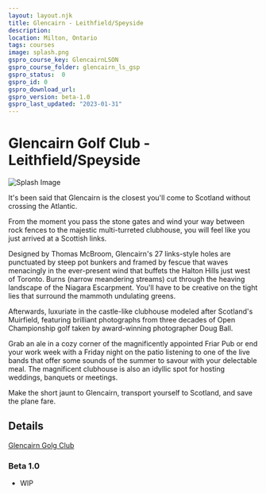 ```yaml
---
layout: layout.njk
title: Glencairn - Leithfield/Speyside
description: 
location: Milton, Ontario
tags: courses
image: splash.png
gspro_course_key: GlencairnLSON
gspro_course_folder: glencairn_ls_gsp
gspro_status:  0
gspro_id: 0
gspro_download_url: 
gspro_version: beta-1.0
gspro_last_updated: "2023-01-31"
---
```


# Glencairn Golf Club - Leithfield/Speyside

![Splash Image](./splash.png)

It's been said that Glencairn is the closest you'll come to Scotland without crossing the Atlantic. 

From the moment you pass the stone gates and wind your way between rock fences to the majestic multi-turreted clubhouse, you will feel like you just arrived at a Scottish links. 

Designed by Thomas McBroom, Glencairn's 27 links-style holes are punctuated by steep pot bunkers and framed by fescue that waves menacingly in the ever-present wind that buffets the Halton Hills just west of Toronto. Burns (narrow meandering streams) cut through the heaving landscape of the Niagara Escarpment. You'll have to be creative on the tight lies that surround the mammoth undulating greens. 

Afterwards, luxuriate in the castle-like clubhouse modeled after Scotland's Muirfield, featuring brilliant photographs from three decades of Open Championship golf taken by award-winning photographer Doug Ball. 

Grab an ale in a cozy corner of the magnificently appointed Friar Pub or end your work week with a Friday night on the patio listening to one of the live bands that offer some sounds of the summer to savour with your delectable meal. The magnificent clubhouse is also an idyllic spot for hosting weddings, banquets or meetings. 

Make the short jaunt to Glencairn, transport yourself to Scotland, and save the plane fare. 

## Details 

[Glencairn Golg Club](https://glencairn.clublink.ca/)

### Beta 1.0

- WIP